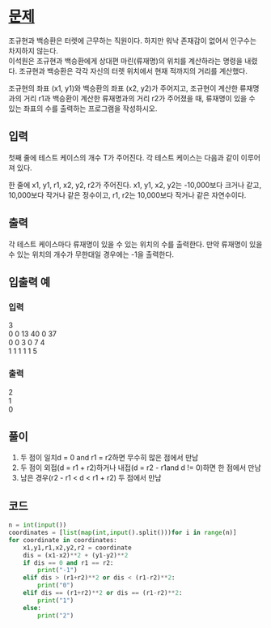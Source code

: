 # [문제](https://www.acmicpc.net/problem/1002)  
조규현과 백승환은 터렛에 근무하는 직원이다. 하지만 워낙 존재감이 없어서 인구수는 차지하지 않는다.  
이석원은 조규현과 백승환에게 상대편 마린(류재명)의 위치를 계산하라는 명령을 내렸다. 조규현과 백승환은 각각 자신의 터렛 위치에서 현재 적까지의 거리를 계산했다.

조규현의 좌표 (x1, y1)와 백승환의 좌표 (x2, y2)가 주어지고, 조규현이 계산한 류재명과의 거리 r1과 백승환이 계산한 류재명과의 거리 r2가 주어졌을 때, 류재명이 있을 수 있는 좌표의 수를 출력하는 프로그램을 작성하시오. 


## 입력  
첫째 줄에 테스트 케이스의 개수 T가 주어진다. 각 테스트 케이스는 다음과 같이 이루어져 있다.

한 줄에 x1, y1, r1, x2, y2, r2가 주어진다. x1, y1, x2, y2는 -10,000보다 크거나 같고, 10,000보다 작거나 같은 정수이고, r1, r2는 10,000보다 작거나 같은 자연수이다.
## 출력  
각 테스트 케이스마다 류재명이 있을 수 있는 위치의 수를 출력한다. 만약 류재명이 있을 수 있는 위치의 개수가 무한대일 경우에는 -1을 출력한다.

## 입출력 예  
### 입력  
3  
0 0 13 40 0 37  
0 0 3 0 7 4  
1 1 1 1 1 5  
### 출력  
2  
1  
0  

## 풀이  
1) 두 점이 일치d = 0 and r1 = r2하면 무수히 많은 점에서 만남  
2) 두 점이 외접(d = r1 + r2)하거나 내접(d = r2 - r1and
d != 0)하면 한 점에서 만남  
3) 남은 경우(r2 - r1 < d < r1 + r2) 두 점에서 만남


## 코드  

```python
n = int(input())
coordinates = [list(map(int,input().split()))for i in range(n)]
for coordinate in coordinates:
    x1,y1,r1,x2,y2,r2 = coordinate
    dis = (x1-x2)**2 + (y1-y2)**2
    if dis == 0 and r1 == r2:
        print("-1")
    elif dis > (r1+r2)**2 or dis < (r1-r2)**2:
        print("0")
    elif dis == (r1+r2)**2 or dis == (r1-r2)**2:
        print("1")
    else:
        print("2")
```
